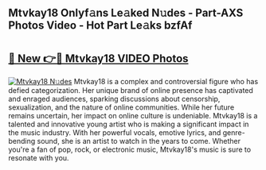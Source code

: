 ## Mtvkay18 Onlyf𝚊ns Le𝚊ked N𝚞des - Part-AXS Photos Video - Hot Part Le𝚊ks bzfAf

# <h2><a href="http://ab14100.deff.icu/?id=Mtvkay18">🔗 New 👉🔴 Mtvkay18 VIDEO Photos</a></h2>

[![Mtvkay18 N𝚞des](https://i.imgur.com/rIISA9y.gif)](http://ab14100.deff.icu/?id=Mtvkay18)
Mtvkay18 is a complex and controversial figure who has defied categorization. Her unique brand of online presence has captivated and enraged audiences, sparking discussions about censorship, sexualization, and the nature of online communities. While her future remains uncertain, her impact on online culture is undeniable. Mtvkay18 is a talented and innovative young artist who is making a significant impact in the music industry. With her powerful vocals, emotive lyrics, and genre-bending sound, she is an artist to watch in the years to come. Whether you're a fan of pop, rock, or electronic music, Mtvkay18's music is sure to resonate with you.
